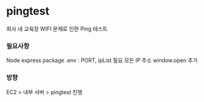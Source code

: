 # pingtest

회사 내 교육장 WIFI 문제로 인한 Ping 테스트

### 필요사항

Node express package
.env : PORT, ipList 필요
모든 IP 주소 window.open 추가

### 방향

EC2 > 내부 서버 > pingtest 진행
